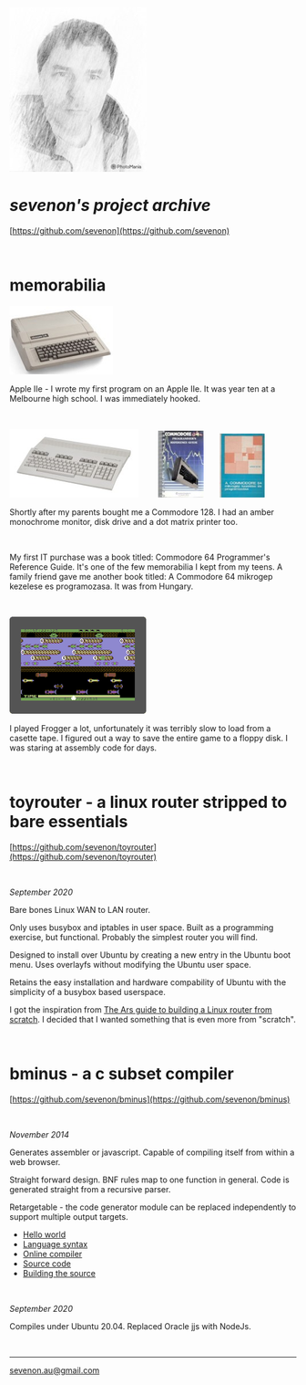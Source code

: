
![](images/self-240px.jpg)

# *sevenon's project archive*
[https://github.com/sevenon](https://github.com/sevenon)

<br>

# memorabilia

![](images/apple2e-120px.jpg)

Apple IIe - I wrote my first program on an Apple IIe. It was year ten at a Melbourne high school. I was immediately hooked.

<br>

![](images/c128-120px.jpg) &nbsp;&nbsp;&nbsp;&nbsp;&nbsp;&nbsp;&nbsp; ![](images/c64progref-80px.jpg) &nbsp;&nbsp;&nbsp;&nbsp;&nbsp; ![](images/c64mikrogep-80px.jpg)

Shortly after my parents bought me a Commodore 128. I had an amber monochrome monitor, disk drive and a dot matrix printer too.

<br>

My first IT purchase was a book titled: Commodore 64 Programmer's Reference Guide. It's one of the few memorabilia I kept from my teens. A family friend gave me another book titled: A Commodore 64 mikrogep kezelese es programozasa. It was from Hungary.

<br>

![](images/frogger-animation-240px.gif)

I played Frogger a lot, unfortunately it was terribly slow to load from a casette tape. I figured out a way to save the entire game to a floppy disk. I was staring at assembly code for days.

<br>

# toyrouter - a linux router stripped to bare essentials 
[https://github.com/sevenon/toyrouter](https://github.com/sevenon/toyrouter)

<br>

*September 2020*

Bare bones Linux WAN to LAN router.

Only uses busybox and iptables in user space. Built as a programming exercise, but functional. Probably the simplest router you will find.

Designed to install over Ubuntu by creating a new entry in the Ubuntu boot menu. Uses overlayfs without modifying the Ubuntu user space. 

Retains the easy installation and hardware compability of Ubuntu with the simplicity of a busybox based userspace.

I got the inspiration from [The Ars guide to building a Linux router from scratch](https://arstechnica.com/gadgets/2016/04/the-ars-guide-to-building-a-linux-router-from-scratch/).
I decided that I wanted something that is even more from "scratch".

<br>

# bminus - a c subset compiler
[https://github.com/sevenon/bminus](https://github.com/sevenon/bminus)

<br>

*November 2014*

Generates assembler or javascript. Capable of compiling itself from within a web browser.

Straight forward design. BNF rules map to one function in general. Code is generated straight from a recursive parser.

Retargetable - the code generator module can be replaced independently to support multiple output targets.


- [Hello world](bminus/hello-world)
- [Language syntax](bminus/language-syntax)
- [Online compiler](bminus/online-compiler)
- [Source code](bminus/source-code)
- [Building the source](bminus/building-the-source)

<br>

*September 2020*

Compiles under Ubuntu 20.04. Replaced Oracle jjs with NodeJs.



<br>

-----
sevenon.au@gmail.com

